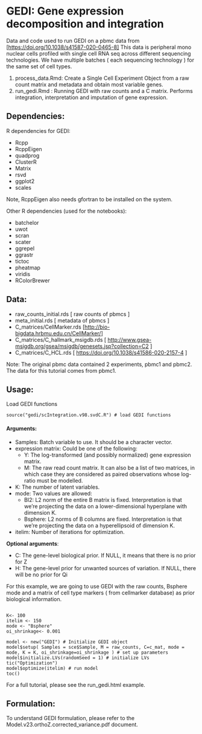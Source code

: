 # GEDI: Gene expression decomposition and integration

Data and code used to run GEDI on a pbmc data from [https://doi.org/10.1038/s41587-020-0465-8] This data is peripheral mono nuclear cells profiled with single cell RNA seq across different sequencing technologies. We have multiple batches ( each sequencing technology ) for the same set of cell types.

1. process_data.Rmd: Create a Single Cell Experiment Object from a raw count matrix and metadata and obtain most variable genes. 
2. run_gedi.Rmd : Running GEDI with raw counts and a C matrix. Performs integration, interpretation and imputation of gene expression. 

## **Dependencies:** 

R dependencies for GEDI:

  * Rcpp
  * RcppEigen
  * quadprog
  * ClusterR
  * Matrix
  * rsvd
  * ggplot2
  * scales

Note, RcppEigen also needs gfortran to be installed on the system.

Other R dependencies (used for the notebooks):

  * batchelor
  * uwot
  * scran
  * scater
  * ggrepel
  * ggrastr
  * tictoc
  * pheatmap
  * viridis
  * RColorBrewer

## **Data:** 

* raw_counts_initial.rds [ raw counts of pbmcs ]
* meta_initial.rds [ metadata of pbmcs ]
* C_matrices/CellMarker.rds [http://bio-bigdata.hrbmu.edu.cn/CellMarker/]
* C_matrices/C_hallmark_msigdb.rds [ http://www.gsea-msigdb.org/gsea/msigdb/genesets.jsp?collection=C2 ]
* C_matrices/C_HCL.rds [ https://doi.org/10.1038/s41586-020-2157-4 ]

Note: The original pbmc data contained 2 experiments, pbmc1 and pbmc2. The data for this tutorial comes from pbmc1.

## **Usage:**  

Load GEDI functions

```{r}
source("gedi/scIntegration.v98.svdC.R") # load GEDI functions
```

#### **Arguments:**

* Samples:  Batch variable to use. It should be a character vector.
* expression matrix: Could be one of the following:
	+ Y: The log-transformed (and possibly normalized) gene expression matrix.
	+ M: The raw read count matrix.  It can also be a list of two matrices, in which case they are considered as paired observations whose log-ratio must be modelled.
* K: The number of latent variables.
* mode: Two values are allowed: 
	+ Bl2: L2 norm of the entire B matrix is fixed. Interpretation is that we’re projecting the data on a lower-dimensional hyperplane with dimension K. 
	+ Bsphere: L2 norms of B columns are fixed. Interpretation is that we’re projecting the data on a hyperellipsoid of dimension K. 	
* itelim: Number of iterations for optimization.

**Optional arguments**:

* C: The gene-level biological prior. If NULL, it means that there is no prior for Z
* H: The gene-level prior for unwanted sources of variation. If NULL, there will be no prior for Qi 

For this example, we are going to use GEDI with the raw counts, Bsphere mode and a matrix of cell type markers ( from cellmarker database) as prior biological information.

```{r}

K<- 100
itelim <- 150
mode <- "Bsphere"
oi_shrinkage<- 0.001

model <- new("GEDI") # Initialize GEDI object
model$setup( Samples = sce$Sample, M = raw_counts, C=c_mat, mode = mode, K = K, oi_shrinkage=oi_shrinkage ) # set up parameters
model$initialize.LVs(randomSeed = 1) # initialize LVs
tic("Optimization")
model$optimize(itelim) # run model
toc()

```

For a full tutorial, please see the run_gedi.html example. 

## **Formulation:**

To understand GEDI formulation, please refer to the Model.v23.orthoZ.corrected_variance.pdf document.

